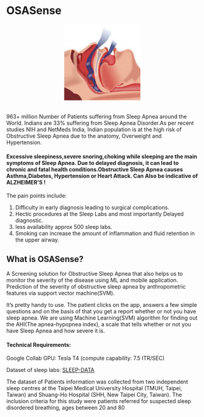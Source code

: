 # OSASense
<div align="center">
<img width="200" height="200" src="https://github.com/akshitagupta15june/OSASense/blob/main/Images/osasense.jpeg">
</div>

</br>


963+ million Number of Patients suffering from Sleep Apnea around the World. Indians are 33% suffering from Sleep Apnea Disorder.As per recent studies NIH and NetMeds India, Indian population is at the high risk of Obstructive Sleep Apnea due to the anatomy, Overweight and Hypertension.


#### Excessive sleepiness,severe snoring,choking while sleeping are the main symptoms of Sleep Apnea. Due to delayed diagnosis, it can lead to chronic and fatal health conditions.Obstructive Sleep Apnea causes Asthma,Diabetes, Hypertension or Heart Attack. Can Also be indicative of ALZHEIMER’S !


The pain points include:

1) Difficulty in early diagnosis leading to surgical complications.
2) Hectic procedures at the Sleep Labs and most importantly Delayed diagnostic.
3) less availability approx 500 sleep labs.
4) Smoking can increase the amount of inflammation and fluid retention in the upper airway. 

## What is OSASense?

A Screening solution for Obstructive Sleep Apnea that also helps us to monitor the severity of the disease using ML and mobile application.
Prediction of the severity of obstructive sleep apnea by anthropometric features via support vector machine(SVM).

It’s pretty handy to use. The patient clicks on the app,
answers a few simple questions and on the basis of that you get a report whether or not you have sleep apnea.
We are using Machine Learning(SVM) algorithm for finding out the AHI(The apnea-hypopnea index), 
a scale that tells whether or not you have Sleep Apnea and how severe it is.

#### Technical Requirements:

Google Collab GPU: Tesla T4 (compute capability: 7.5 ITR/SEC)

Dataset of sleep labs: [SLEEP-DATA](https://github.com/akshitagupta15june/OSASense/blob/main/Sleep-lab-Dataset/sleeep_apnea_data.xlsx)

The dataset of Patients information was collected from two independent sleep centres at the Taipei Medical University Hospital (TMUH, Taipei, Taiwan)
and Shuang-Ho Hospital (SHH, New Taipei City, Taiwan). 
The inclusion criteria for this study were patients referred for suspected sleep disordered breathing, ages between 20 and 80 







